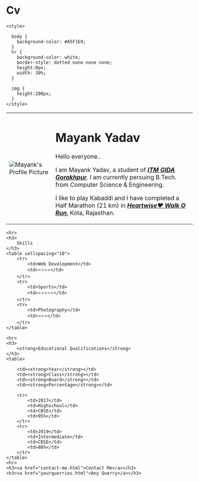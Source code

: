 # Cv
<!DOCTYPE html>
<html lang="en">

<head>
    <meta charset="UTF-8">
    <meta http-equiv="X-UA-Compatible" content="IE=edge">
    <meta name="viewport" content="width=device-width, initial-scale=1.0">
    <title>Mayank's Personal Site</title>

    <style>

      body {
        background-color: #A5F1E9;
      }
      hr {
        background-color: white;
        border-style: dotted none none none;
        height:0px;
        width: 30%;
      }

      img {
        height:200px;
      }
    </style>

</head>

<body>
    <table cellspacing="20">
        <tr>
            <td><img src="images/my.png" alt="Mayank's Profile Picture"></td>
            <td>
                <h1>Mayank Yadav</h1>
                <p>Hello everyone..</p>
                <p>I am Mayank Yadav, a student of <a href="https://www.itmgkp.edu.in/"><strong><em>ITM GIDA
                                Gorakhpur</em></strong></a>. I am currently persuing B.Tech. from Computer Science &
                    Engineering.</p>
                <p>I like to play Kabaddi and I have completed a Half Marathon (21 km) in <a
                        href="https://heartwise.in/home/"><strong><em>Heartwise❤️ Walk O Run</em></strong></a>, Kota,
                    Rajasthan.</p>
            </td>
        </tr>
    </table>


    <hr>
    <h3>
        Skills
    </h3>
    <table cellspacing="10">
        <tr>
            <td>Web Development</td>
            <td>⭐⭐⭐⭐</td>
        </tr>
        <tr>
            <td>Sports</td>
            <td>⭐⭐⭐⭐⭐</td>
        </tr>
        <tr>
            <td>Photography</td>
            <td>⭐⭐⭐</td>
        </tr>
    </table>

    <hr>
    <h3>
        <strong>Educational Qualifications</strong>
    </h3>
    <table>

        <td><strong>Year</strong></td>
        <td><strong>Class</strong></td>
        <td><strong>Board</strong></td>
        <td><strong>Percentage</strong></td>

        <tr>
            <td>2017</td>
            <td>Highschool</td>
            <td>CBSE</td>
            <td>95%</td>
        </tr>
        <tr>
            <td>2019</td>
            <td>Intermediate</td>
            <td>CBSE</td>
            <td>80%</td>
        </tr>
    </table>
    <hr>
    <h3><a href="contact-me.html">Contact Me</a></h3>
    <h3><a href="yourquerries.html">Any Querry</a></h3>


</body>

</html>
